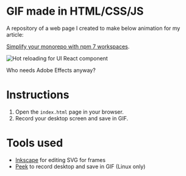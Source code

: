 # GIF made in HTML/CSS/JS

A repository of a web page I created to make below animation for my article:

[Simplify your monorepo with npm 7 workspaces](https://dev.to/limal/simplify-your-monorepo-with-npm-7-workspaces-5gmj).

![Hot reloading for UI React component](https://dev-to-uploads.s3.amazonaws.com/i/52bowb84cy732teck6ky.gif)

Who needs Adobe Effects anyway?

# Instructions

1. Open the `index.html` page in your browser.
2. Record your desktop screen and save in GIF.

# Tools used

- [Inkscape](https://inkscape.org/) for editing SVG for frames
- [Peek](https://github.com/phw/peek) to record desktop and save in GIF (Linux only)

